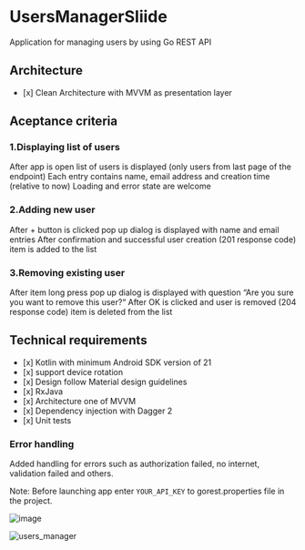 # UsersManagerSliide
Application for managing users by using Go REST API

## Architecture
 - \[x] Clean Architecture with MVVM as presentation layer

## Aceptance criteria

### 1.Displaying list of users
After app is open list of users is displayed (only users from last page of the endpoint)
Each entry contains name, email address and creation time (relative to now)
Loading and error state are welcome

### 2.Adding new user
After + button is clicked pop up dialog is displayed with name and email entries
After confirmation and successful user creation (201 response code) item is added to the list

### 3.Removing existing user
After item long press pop up dialog is displayed with question “Are you sure you want to remove this user?“
After OK is clicked and user is removed (204 response code) item is deleted from the list

## Technical requirements
- \[x] Kotlin with minimum Android SDK version of 21
- \[x] support device rotation
- \[x] Design follow Material design guidelines
- \[x] RxJava
- \[x] Architecture one of MVVM
- \[x] Dependency injection with Dagger 2
- \[x] Unit tests

### Error handling
Added handling for errors such as authorization failed, no internet, validation failed and others.

Note: Before launching app enter `YOUR_API_KEY` to gorest.properties file in the project.

![image](https://user-images.githubusercontent.com/24879552/167031657-ad761c8e-3abc-42e3-b2ad-6afbde7ee5c1.png)

![users_manager](https://user-images.githubusercontent.com/24879552/167034138-ee22e22a-72f0-4b0b-9bbe-a8431feae3da.gif)




